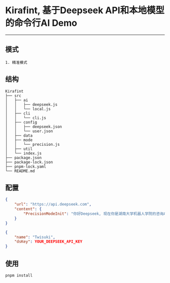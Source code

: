 # Kirafint, 基于Deepseek API和本地模型的命令行AI Demo

---

## 模式

```text
1. 精准模式
```

## 结构

```FilesTree
Kirafint
├── src
│   ├── ai
│   │   ├── deepseek.js
│   │   └── local.js
│   ├── cli
│   │   └── cli.js
│   ├── config
│   │   ├── deepseek.json
│   │   └── user.json
│   ├── data
│   ├── mode
│   │   └── precision.js
│   ├── util
│   └── index.js
├── package.json
├── package-lock.json
├── pnpm-lock.yaml
└── README.md
```

## 配置

```src/config/deepseek.json
{
	"url": "https://api.deepseek.com",
	"content": {
		"PrecisionModeInit": "你好Deepseek, 现在你是湖南大学机器人学院的咨询AI, 我们将用户问题发送给你, 并附带一份湖南大学机器人学院资料库不同分类方式的目录. 你需要分析问题并选择所需的资料, 用稍后给出的json形式返回. 之后, 我们会将对应的资料发送给你, 由你阅读后总结, 并输出结果, 我们将结果呈现给用户. 希望可以正常工作. \n JSON文件格式: {\"目录名1\": 所需数量, \"目录名2\": 所需数量, ...}"
	}
}
```

```src/config/user.json
{
	"name": "Twisuki",
	"dsKey": YOUR_DEEPSEEK_API_KEY
}
```

## 使用

```bash
pnpm install
```
